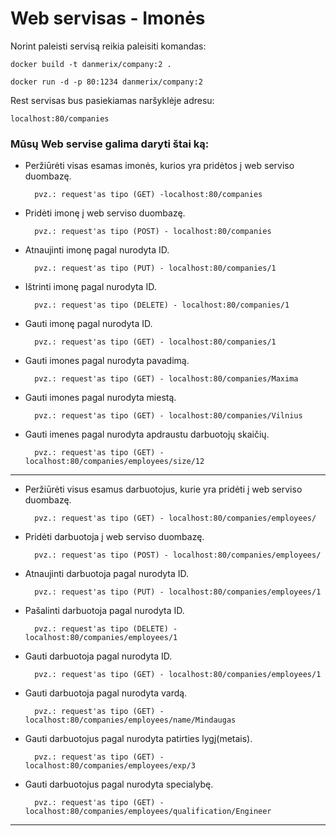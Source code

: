 # Web servisas - Imonės #

Norint paleisti servisą reikia paleisiti komandas:

`docker build -t danmerix/company:2 .`

`docker run -d -p 80:1234 danmerix/company:2`

Rest servisas bus pasiekiamas naršyklėje adresu:

`localhost:80/companies`

### Mūsų Web servise galima daryti štai ką: ###
* Peržiūrėti visas esamas imonės, kurios yra pridėtos į web serviso duombazę. 

        pvz.: request'as tipo (GET) -localhost:80/companies
* Pridėti imonę į web serviso duombazę.

        pvz.: request'as tipo (POST) - localhost:80/companies
* Atnaujinti imonę pagal nurodyta ID. 

        pvz.: request'as tipo (PUT) - localhost:80/companies/1
* Ištrinti imonę pagal nurodyta ID. 

        pvz.: request'as tipo (DELETE) - localhost:80/companies/1
* Gauti imonę pagal nurodyta ID. 

        pvz.: request'as tipo (GET) - localhost:80/companies/1
* Gauti imones pagal nurodyta pavadimą. 

        pvz.: request'as tipo (GET) - localhost:80/companies/Maxima

* Gauti imones pagal nurodyta miestą. 

        pvz.: request'as tipo (GET) - localhost:80/companies/Vilnius
* Gauti imenes pagal nurodyta apdraustu darbuotojų skaičių.

        pvz.: request'as tipo (GET) - localhost:80/companies/employees/size/12


---


* Peržiūrėti visus esamus darbuotojus, kurie yra pridėti į web serviso duombazę. 

        pvz.: request'as tipo (GET) - localhost:80/companies/employees/
* Pridėti darbuotoja į web serviso duombazę. 

        pvz.: request'as tipo (POST) - localhost:80/companies/employees/
* Atnaujinti darbuotoja pagal nurodyta ID. 

        pvz.: request'as tipo (PUT) - localhost:80/companies/employees/1
* Pašalinti darbuotoja pagal nurodyta ID. 

        pvz.: request'as tipo (DELETE) - localhost:80/companies/employees/1
* Gauti darbuotoja pagal nurodyta ID. 

        pvz.: request'as tipo (GET) - localhost:80/companies/employees/1
* Gauti darbuotoja pagal nurodyta vardą. 

        pvz.: request'as tipo (GET) - localhost:80/companies/employees/name/Mindaugas
* Gauti darbuotojus pagal nurodyta patirties lygį(metais). 

        pvz.: request'as tipo (GET) - localhost:80/companies/employees/exp/3
* Gauti darbuotojus pagal nurodyta specialybę. 

        pvz.: request'as tipo (GET) - localhost:80/companies/employees/qualification/Engineer



---
